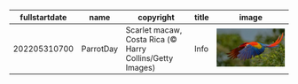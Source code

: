 |fullstartdate|name|copyright|title|image|
|--|--|--|--|--|
202205310700|ParrotDay|Scarlet macaw, Costa Rica (© Harry Collins/Getty Images)|Info|![](/en-AU/2022/06/202205310700ParrotDay.jpg)|
